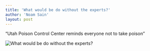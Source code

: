 ```yaml
---
title: 'What would be do without the experts?'
author: 'Noam Sain'
layout: post
---
```


“Utah Poison Control Center reminds everyone not to take poison”

![What would be do without the experts?](https://1.bp.blogspot.com/_8aN4krk1nsk/SyD--VDFvJI/AAAAAAAAAUg/4irjoxTZ_ko/s1600/image014.gif "What would be do without the experts?")
